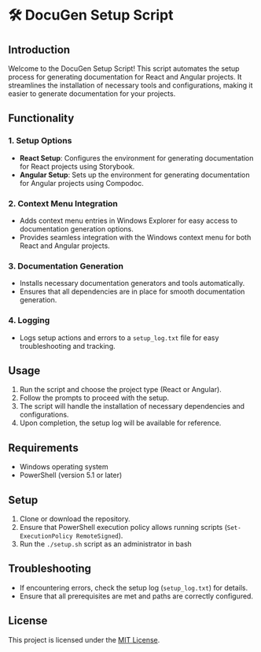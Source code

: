# 🛠️ DocuGen Setup Script

## Introduction

Welcome to the DocuGen Setup Script! This script automates the setup process for generating documentation for React and Angular projects. It streamlines the installation of necessary tools and configurations, making it easier to generate documentation for your projects.

## Functionality

### 1. Setup Options

- **React Setup**: Configures the environment for generating documentation for React projects using Storybook.
- **Angular Setup**: Sets up the environment for generating documentation for Angular projects using Compodoc.

### 2. Context Menu Integration

- Adds context menu entries in Windows Explorer for easy access to documentation generation options.
- Provides seamless integration with the Windows context menu for both React and Angular projects.

### 3. Documentation Generation

- Installs necessary documentation generators and tools automatically.
- Ensures that all dependencies are in place for smooth documentation generation.

### 4. Logging

- Logs setup actions and errors to a `setup_log.txt` file for easy troubleshooting and tracking.

## Usage

1. Run the script and choose the project type (React or Angular).
2. Follow the prompts to proceed with the setup.
3. The script will handle the installation of necessary dependencies and configurations.
4. Upon completion, the setup log will be available for reference.

## Requirements

- Windows operating system
- PowerShell (version 5.1 or later)

## Setup

1. Clone or download the repository.
2. Ensure that PowerShell execution policy allows running scripts (`Set-ExecutionPolicy RemoteSigned`).
3. Run the `./setup.sh` script as an administrator in bash

## Troubleshooting

- If encountering errors, check the setup log (`setup_log.txt`) for details.
- Ensure that all prerequisites are met and paths are correctly configured.

## License

This project is licensed under the [MIT License](LICENSE).
